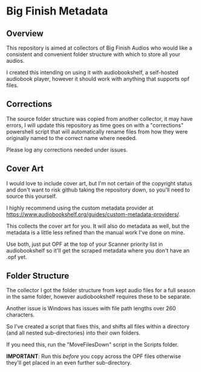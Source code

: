 # Big Finish Metadata

## Overview

This repository is aimed at collectors of Big Finish Audios who would like a consistent and convenient folder structure with which to store all your audios.

I created this intending on using it with audiobookshelf, a self-hosted audiobook player, however it should work with anything that supports opf files.

## Corrections

The source folder structure was copied from another collector, it may have errors, I will update this repository as time goes on with a "corrections" powershell script that will automatically rename files from how they were originally named to the correct name where needed.

Please log any corrections needed under issues.

## Cover Art

I would love to include cover art, but I'm not certain of the copyright status and don't want to risk github taking the repository down, so you'll need to source this yourself.

I highly recommend using the custom metadata provider at https://www.audiobookshelf.org/guides/custom-metadata-providers/.

This collects the cover art for you. It will also do metadata as well, but the metadata is a little less refined than the manual work I've done on mine.

Use both, just put OPF at the top of your Scanner priority list in audiobookshelf so it'll get the scraped metadata where you don't have an .opf yet.

## Folder Structure

The collector I got the folder structure from kept audio files for a full season in the same folder, however audiobookshelf requires these to be separate.

Another issue is Windows has issues with file path lengths over 260 characters.

So I've created a script that fixes this, and shifts all files within a directory (and all nested sub-directories) into their own folders.

If you need this, run the "MoveFilesDown" script in the Scripts folder.

**IMPORTANT**: Run this *before* you copy across the OPF files otherwise they'll get placed in an even further sub-directory.